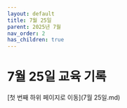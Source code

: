 ```yaml
---
layout: default
title: 7월 25일
parent: 2025년 7월
nav_order: 2
has_children: true
---
```


# 7월 25일 교육 기록
[첫 번째 하위 페이지로 이동](7월 25일.md)